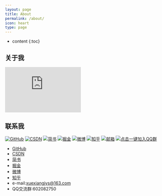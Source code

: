 ```yaml
---
layout: page
title: About
permalink: /about/
icon: heart
type: page
---
```


* content
{:toc}

## 关于我

<iframe src="https://githubbadge.appspot.com/xuexiangjys?s=1" style="border: 0;height: 150px;width: 250px;overflow: hidden;" frameBorder="0"></iframe>



## 联系我

 
 [![GitHub](https://img.shields.io/badge/GitHub-xuexiangjys-blue.svg)](https://github.com/xuexiangjys)
 [![CSDN](https://img.shields.io/badge/CSDN-xuexiangjys-green.svg)](http://blog.csdn.net/xuexiangjys)
 [![简书](https://img.shields.io/badge/简书-xuexiangjys-red.svg)](https://www.jianshu.com/u/6bf605575337)
 [![掘金](https://img.shields.io/badge/掘金-xuexiangjys-blue.svg)](https://juejin.im/user/598feef55188257d592e56ed)
 [![微博](https://img.shields.io/badge/微博-xuexiangjys-green.svg)](http://weibo.com/xuexiangjys)
 [![知乎](https://img.shields.io/badge/知乎-xuexiangjys-red.svg)](https://www.zhihu.com/people/xuexiangjys)
 [![邮箱](https://img.shields.io/badge/邮箱-xuexiangjys-blue.svg)](mailto:xuexiangjys@163.com)
 [![点击一键加入QQ群](https://img.shields.io/badge/点我一键加入QQ群-602082750-blue.svg)](http://shang.qq.com/wpa/qunwpa?idkey=9922861ef85c19f1575aecea0e8680f60d9386080a97ed310c971ae074998887)
  
* [GitHub](https://github.com/xuexiangjys)
* [CSDN](https://blog.csdn.net/xuexiangjys)
* [简书](https://www.jianshu.com/u/6bf605575337)
* [掘金](https://juejin.im/user/598feef55188257d592e56ed)
* [微博](http://weibo.com/xuexiangjys)
* [知乎](https://www.zhihu.com/people/xuexiangjys)
* e-mail:xuexiangjys@163.com
* QQ交流群:602082750

